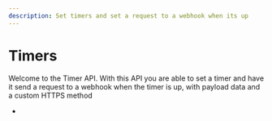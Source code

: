 ```yaml
---
description: Set timers and set a request to a webhook when its up
---
```


# Timers

Welcome to the Timer API. With this API you are able to set a timer and have it send a request to a webhook when the timer is up, with payload data and a custom HTTPS method

*

